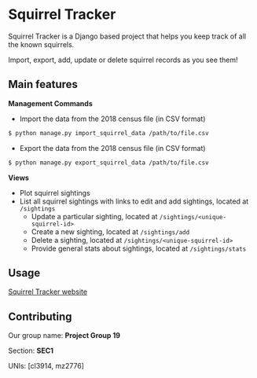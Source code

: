 # Squirrel Tracker

Squirrel Tracker is a Django based project that helps you keep track of all the known squirrels.

Import, export, add, update or delete squirrel records as you see them!

## Main features

**Management Commands**

* Import the data from the 2018 census file (in CSV format)

```bash
$ python manage.py import_squirrel_data /path/to/file.csv
```

* Export the data from the 2018 census file (in CSV format)

```bash
$ python manage.py export_squirrel_data /path/to/file.csv
```
**Views**

* Plot squirrel sightings
* List all squirrel sightings with links to edit and add sightings, located at `/sightings`
    * Update a particular sighting, located at  `/sightings/<unique-squirrel-id>`
    * Create a new sighting, located at `/sightings/add`
    * Delete a sighting, located at `/sightings/<unique-squirrel-id>`
    * Provide general stats about sightings, located at `/sightings/stats`


## Usage

[Squirrel Tracker website](http://35.194.66.208)

## Contributing
Our group name: **Project Group 19**

Section: **SEC1**

UNIs: [cl3914, mz2776]
